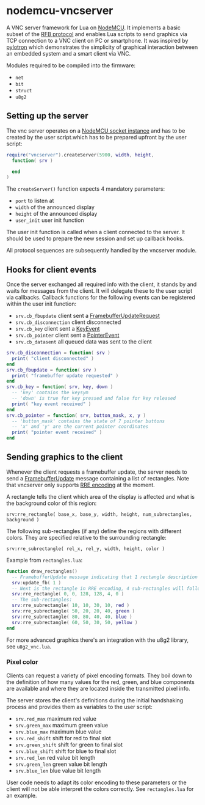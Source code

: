 # nodemcu-vncserver
A VNC server framework for Lua on [NodeMCU](https://github.com/nodemcu/nodemcu-firmware). It implements a basic subset of the [RFB protocol](https://github.com/rfbproto/rfbproto/blob/master/rfbproto.rst) and enables Lua scripts to send graphics via TCP connection to a VNC client on PC or smartphone.
It was inspired by [pylotron](https://github.com/cnlohr/pylotron) which demonstrates the simplicity of graphical interaction between an embedded system and a smart client via VNC.

Modules required to be compiled into the firmware:
- `net`
- `bit`
- `struct`
- `u8g2`

## Setting up the server
The vnc server operates on a [NodeMCU socket instance](http://nodemcu.readthedocs.io/en/dev/en/modules/net/#netsocket-module) and has to be created by the user script.which has to be prepared upfront by the user script:

```lua
require("vncserver").createServer(5900, width, height,
  function( srv )

  end
)
```

The `createServer()` function expects 4 mandatory parameters:
- `port` to listen at
- `width` of the announced display
- `height` of the announced display
- `user_init` user init function

The user init function is called when a client connected to the server. It should be used to prepare the new session and set up callback hooks.

All protocol sequences are subsequently handled by the vncserver module.

## Hooks for client events
Once the server exchanged all required info with the client, it stands by and waits for messages from the client. It will delegate these to the user script via callbacks. Callback functions for the following events can be registered within the user init function:
- `srv.cb_fbupdate` client sent a [FramebufferUpdateRequest](https://github.com/rfbproto/rfbproto/blob/master/rfbproto.rst#framebufferupdaterequest)
- `srv.cb_disconnection` client disconnected
- `srv.cb_key` client sent a [KeyEvent](https://github.com/rfbproto/rfbproto/blob/master/rfbproto.rst#keyevent)
- `srv.cb_pointer` client sent a [PointerEvent](https://github.com/rfbproto/rfbproto/blob/master/rfbproto.rst#pointerevent)
- `srv.cb_datasent` all queued data was sent to the client

```lua
srv.cb_disconnection = function( srv )
  print( "client disconnected" )
end
srv.cb_fbupdate = function( srv )
  print( "framebuffer update requested" )
end
srv.cb_key = function( srv, key, down )
  -- 'key' contains the keysym
  -- 'down' is true for key pressed and false for key released
  print( "key event received" )
end
srv.cb_pointer = function( srv, button_mask, x, y )
  -- 'button_mask' contains the state of 7 pointer buttons
  -- 'x' and 'y' are the current pointer coordinates
  print( "pointer event received" )
end
```

## Sending graphics to the client
Whenever the client requests a framebuffer update, the server needs to send a [FramebufferUpdate](https://github.com/rfbproto/rfbproto/blob/master/rfbproto.rst#framebufferupdaterequest) message containing a list of rectangles. Note that vncserver only supports [RRE encoding](https://github.com/rfbproto/rfbproto/blob/master/rfbproto.rst#rre-encoding) at the moment.

A rectangle tells the client which area of the display is affected and what is the background color of this region:

`srv:rre_rectangle( base_x, base_y, width, height, num_subrectangles, background )`

The following sub-rectangles (if any) define the regions with different colors. They are specified relative to the surrounding rectangle:

`srv:rre_subrectangle( rel_x, rel_y, width, height, color )`

Example from `rectangles.lua`:

```lua
function draw_rectangles()
  -- FramebufferUpdate message indicating that 1 rectangle description follows:
  srv:update_fb( 1 )
  -- Next is the rectangle in RRE encoding, 4 sub-rectangles will follow:
  srv:rre_rectangle( 0, 0, 128, 128, 4, 0 ) 
  -- The sub-rectangles:
  srv:rre_subrectangle( 10, 10, 30, 10, red )
  srv:rre_subrectangle( 50, 20, 20, 40, green )
  srv:rre_subrectangle( 80, 80, 40, 40, blue )
  srv:rre_subrectangle( 60, 50, 30, 50, yellow )
end
```

For more advanced graphics there's an integration with the u8g2 library, see `u8g2_vnc.lua`.

### Pixel color
Clients can request a variety of pixel encoding formats. They boil down to the definition of how many values for the red, green, and blue components are available and where they are located inside the transmitted pixel info.

The server stores the client's definitions during the initial handshaking process and provides them as variables to the user script:
- `srv.red_max` maximum red value
- `srv.green_max` maximum green value
- `srv.blue_max` maximum blue value
- `srv.red_shift` shift for red to final slot
- `srv.green_shift` shift for green to final slot
- `srv.blue_shift` shift for blue to final slot
- `srv.red_len` red value bit length
- `srv.green_len` green value bit length
- `srv.blue_len` blue value bit length

User code needs to adapt its color encoding to these parameters or the client will not be able interpret the colors correctly. See `rectangles.lua` for an example.
